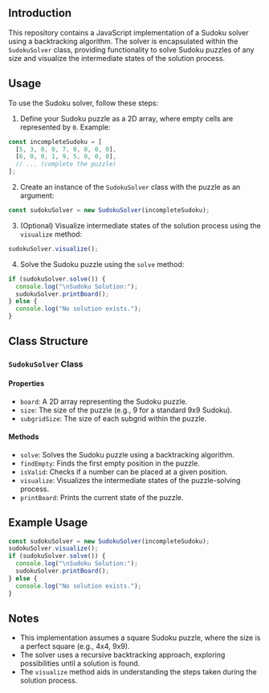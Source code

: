 
## Introduction

This repository contains a JavaScript implementation of a Sudoku solver using a backtracking algorithm. The solver is encapsulated within the `SudokuSolver` class, providing functionality to solve Sudoku puzzles of any size and visualize the intermediate states of the solution process.

## Usage

To use the Sudoku solver, follow these steps:

1. Define your Sudoku puzzle as a 2D array, where empty cells are represented by `0`. Example:

```javascript
const incompleteSudoku = [
  [5, 3, 0, 0, 7, 0, 0, 0, 0],
  [6, 0, 0, 1, 9, 5, 0, 0, 0],
  // ... (complete the puzzle)
];
```

2. Create an instance of the `SudokuSolver` class with the puzzle as an argument:

```javascript
const sudokuSolver = new SudokuSolver(incompleteSudoku);
```

3. (Optional) Visualize intermediate states of the solution process using the `visualize` method:

```javascript
sudokuSolver.visualize();
```

4. Solve the Sudoku puzzle using the `solve` method:

```javascript
if (sudokuSolver.solve()) {
  console.log("\nSudoku Solution:");
  sudokuSolver.printBoard();
} else {
  console.log("No solution exists.");
}
```

## Class Structure

### `SudokuSolver` Class

#### Properties

- `board`: A 2D array representing the Sudoku puzzle.
- `size`: The size of the puzzle (e.g., 9 for a standard 9x9 Sudoku).
- `subgridSize`: The size of each subgrid within the puzzle.

#### Methods

- `solve`: Solves the Sudoku puzzle using a backtracking algorithm.
- `findEmpty`: Finds the first empty position in the puzzle.
- `isValid`: Checks if a number can be placed at a given position.
- `visualize`: Visualizes the intermediate states of the puzzle-solving process.
- `printBoard`: Prints the current state of the puzzle.

## Example Usage

```javascript
const sudokuSolver = new SudokuSolver(incompleteSudoku);
sudokuSolver.visualize();
if (sudokuSolver.solve()) {
  console.log("\nSudoku Solution:");
  sudokuSolver.printBoard();
} else {
  console.log("No solution exists.");
}
```

## Notes

- This implementation assumes a square Sudoku puzzle, where the size is a perfect square (e.g., 4x4, 9x9).
- The solver uses a recursive backtracking approach, exploring possibilities until a solution is found.
- The `visualize` method aids in understanding the steps taken during the solution process.
